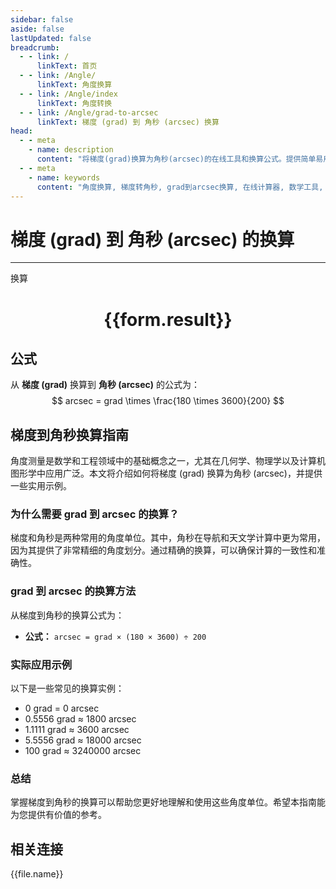 ```yaml
---
sidebar: false
aside: false
lastUpdated: false
breadcrumb:
  - - link: /
      linkText: 首页
  - - link: /Angle/
      linkText: 角度换算
  - - link: /Angle/index
      linkText: 角度转换
  - - link: /Angle/grad-to-arcsec
      linkText: 梯度 (grad) 到 角秒 (arcsec) 换算
head:
  - - meta
    - name: description
      content: "将梯度(grad)换算为角秒(arcsec)的在线工具和换算公式。提供简单易用的角度单位换算计算器。"
  - - meta
    - name: keywords
      content: "角度换算, 梯度转角秒, grad到arcsec换算, 在线计算器, 数学工具, 单位换算"
---
```

# 梯度 (grad) 到 角秒 (arcsec) 的换算
---
<script setup>
import { onMounted, reactive, inject, ref } from 'vue'
import { NButton, NForm, NFormItem, NInput, NInputNumber, NSelect, NCard, useMessage,NGrid ,NGi } from 'naive-ui'
import { defineClientComponent } from 'vitepress'
import { Angle } from '../../files';
const convert = inject('convert')

const form = reactive({
  number: null,
  result: '',
})

const convertHandler = () => {
  if (form.number !== null && !isNaN(form.number)) {
    const convertedValue = parseFloat(form.number) * 180 * 3600 / 200
    form.result = `${form.number}grad = ${convertedValue.toFixed(4)}arcsec`
  } else {
    form.result = '请输入有效的数值。'
  }
}
</script>

<n-form size="large" :model="form">
  <n-form-item label="梯度 (grad)">
    <n-input-number v-model:value="form.number" placeholder="输入梯度" style="width: 100%" />
  </n-form-item>
  <n-form-item>
    <n-button type="primary" @click="convertHandler" block>换算</n-button>
  </n-form-item>
</n-form>

<n-card  embedded :bordered="false" hoverable>
  <div  style="text-align:center">
    <h1>{{form.result}}</h1>
  </div>
</n-card>

## 公式

从 **梯度 (grad)** 换算到 **角秒 (arcsec)** 的公式为：
$$ arcsec = grad \times \frac{180 \times 3600}{200} $$

## 梯度到角秒换算指南

角度测量是数学和工程领域中的基础概念之一，尤其在几何学、物理学以及计算机图形学中应用广泛。本文将介绍如何将梯度 (grad) 换算为角秒 (arcsec)，并提供一些实用示例。

### 为什么需要 grad 到 arcsec 的换算？

梯度和角秒是两种常用的角度单位。其中，角秒在导航和天文学计算中更为常用，因为其提供了非常精细的角度划分。通过精确的换算，可以确保计算的一致性和准确性。

### grad 到 arcsec 的换算方法

从梯度到角秒的换算公式为：

- **公式：** `arcsec = grad × (180 × 3600) ÷ 200`

### 实际应用示例

以下是一些常见的换算实例：

- 0 grad = 0 arcsec
- 0.5556 grad ≈ 1800 arcsec
- 1.1111 grad ≈ 3600 arcsec
- 5.5556 grad ≈ 18000 arcsec
- 100 grad ≈ 3240000 arcsec

### 总结

掌握梯度到角秒的换算可以帮助您更好地理解和使用这些角度单位。希望本指南能为您提供有价值的参考。

## 相关连接
<n-grid x-gap="12" :cols="3">
  <n-gi v-for="(file, index) in Angle" :key="index">
    <n-button
      text
      tag="a"
      :href="file.path"
      type="primary"
    >
      {{file.name}}
    </n-button>
  </n-gi>
</n-grid>